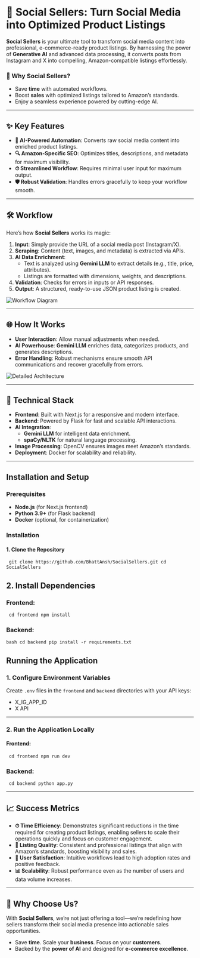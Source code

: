 # 🌟 Social Sellers: Turn Social Media into Optimized Product Listings  

**Social Sellers** is your ultimate tool to transform social media content into professional, e-commerce-ready product listings. By harnessing the power of **Generative AI** and advanced data processing, it converts posts from Instagram and X into compelling, Amazon-compatible listings effortlessly.  

### 🚀 Why Social Sellers?  
- Save **time** with automated workflows.  
- Boost **sales** with optimized listings tailored to Amazon’s standards.  
- Enjoy a seamless experience powered by cutting-edge AI.  

---

## ✨ Key Features  

- **🤖 AI-Powered Automation**: Converts raw social media content into enriched product listings.  
- **🔍 Amazon-Specific SEO**: Optimizes titles, descriptions, and metadata for maximum visibility.  
- **⏱ Streamlined Workflow**: Requires minimal user input for maximum output.  
- **🛡 Robust Validation**: Handles errors gracefully to keep your workflow smooth.  

---

## 🛠 Workflow  

Here’s how **Social Sellers** works its magic:  

1. **Input**: Simply provide the URL of a social media post (Instagram/X).  
2. **Scraping**: Content (text, images, and metadata) is extracted via APIs.  
3. **AI Data Enrichment**:  
   - Text is analyzed using **Gemini LLM** to extract details (e.g., title, price, attributes).  
   - Listings are formatted with dimensions, weights, and descriptions.  
4. **Validation**: Checks for errors in inputs or API responses.  
5. **Output**: A structured, ready-to-use JSON product listing is created.  

![Workflow Diagram](https://github.com/user-attachments/assets/4386c22f-faf4-4a8a-ae3d-821f2540ed33)  

---

## 🌐 How It Works  

- **User Interaction**: Allow manual adjustments when needed.  
- **AI Powerhouse**: **Gemini LLM** enriches data, categorizes products, and generates descriptions.  
- **Error Handling**: Robust mechanisms ensure smooth API communications and recover gracefully from errors.  

![Detailed Architecture](https://github.com/user-attachments/assets/309f23a2-9e23-43e7-9a8e-b0bb152bd9c6)  

---

## 🔧 Technical Stack  

- **Frontend**: Built with Next.js for a responsive and modern interface.  
- **Backend**: Powered by Flask for fast and scalable API interactions.  
- **AI Integration**:  
  - **Gemini LLM** for intelligent data enrichment.  
  - **spaCy/NLTK** for natural language processing.  
- **Image Processing**: OpenCV ensures images meet Amazon’s standards.  
- **Deployment**: Docker for scalability and reliability.  

---


## Installation and Setup

### Prerequisites

- **Node.js** (for Next.js frontend)
- **Python 3.9+** (for Flask backend)
- **Docker** (optional, for containerization)

### Installation

#### 1. Clone the Repository
``
git clone https://github.com/BhattAnsh/SocialSellers.git
cd SocialSellers``
## 2. Install Dependencies
  
### Frontend:
``
cd frontend
npm install``

### Backend:
``bash
cd backend
pip install -r requirements.txt``


## Running the Application

### 1. Configure Environment Variables
Create `.env` files in the `frontend` and `backend` directories with your API keys:
- X_IG_APP_ID
- X API

---

### 2. Run the Application Locally

#### Frontend:
``
cd frontend
npm run dev``

### Backend:
``
cd backend
python app.py``

---

## 📈 Success Metrics

- **⏱ Time Efficiency**: Demonstrates significant reductions in the time required for creating product listings, enabling sellers to scale their operations quickly and focus on customer engagement.  
- **🎯 Listing Quality**: Consistent and professional listings that align with Amazon’s standards, boosting visibility and sales.  
- **🤝 User Satisfaction**: Intuitive workflows lead to high adoption rates and positive feedback.  
- **📊 Scalability**: Robust performance even as the number of users and data volume increases.  

---

## 🌟 Why Choose Us?

With **Social Sellers**, we’re not just offering a tool—we’re redefining how sellers transform their social media presence into actionable sales opportunities.  

- Save **time**. Scale your **business**. Focus on your **customers**.  
- Backed by the **power of AI** and designed for **e-commerce excellence**.

